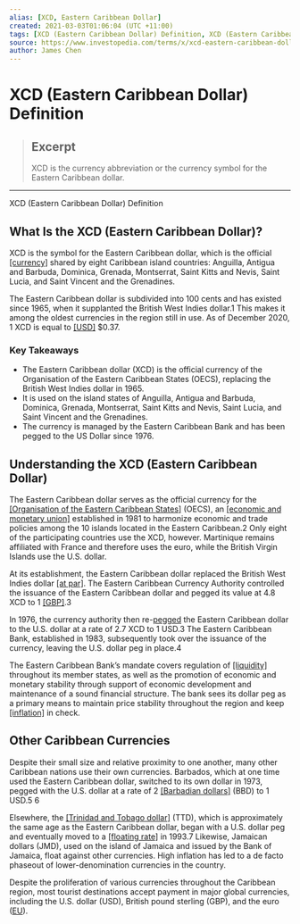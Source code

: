 ```yaml
---
alias: [XCD, Eastern Caribbean Dollar]
created: 2021-03-03T01:06:04 (UTC +11:00)
tags: [XCD (Eastern Caribbean Dollar) Definition, XCD (Eastern Caribbean Dollar) Definition]
source: https://www.investopedia.com/terms/x/xcd-eastern-caribbean-dollar.asp
author: James Chen
---
```


# XCD (Eastern Caribbean Dollar) Definition

> ## Excerpt
> XCD is the currency abbreviation or the currency symbol for the Eastern Caribbean dollar.

---

XCD (Eastern Caribbean Dollar) Definition
## What Is the XCD (Eastern Caribbean Dollar)?

XCD is the symbol for the Eastern Caribbean dollar, which is the official [[currency]](https://www.investopedia.com/terms/c/currency.asp) shared by eight Caribbean island countries: Anguilla, Antigua and Barbuda, Dominica, Grenada, Montserrat, Saint Kitts and Nevis, Saint Lucia, and Saint Vincent and the Grenadines.

The Eastern Caribbean dollar is subdivided into 100 cents and has existed since 1965, when it supplanted the British West Indies dollar.1 This makes it among the oldest currencies in the region still in use. As of December 2020, 1 XCD is equal to [[USD]](https://www.investopedia.com/terms/forex/u/usd-united-states-dollar.asp) $0.37.

### Key Takeaways

-   The Eastern Caribbean dollar (XCD) is the official currency of the Organisation of the Eastern Caribbean States (OECS), replacing the British West Indies dollar in 1965.
-   It is used on the island states of Anguilla, Antigua and Barbuda, Dominica, Grenada, Montserrat, Saint Kitts and Nevis, Saint Lucia, and Saint Vincent and the Grenadines.
-   The currency is managed by the Eastern Caribbean Bank and has been pegged to the US Dollar since 1976.

## Understanding the XCD (Eastern Caribbean Dollar)

The Eastern Caribbean dollar serves as the official currency for the [[Organisation of the Eastern Caribbean States]](https://www.investopedia.com/terms/o/organisation-eastern-caribbean-states-oecs.asp) (OECS), an [[economic and monetary union]](https://www.investopedia.com/terms/c/currency-union.asp) established in 1981 to harmonize economic and trade policies among the 10 islands located in the Eastern Caribbean.2 Only eight of the participating countries use the XCD, however. Martinique remains affiliated with France and therefore uses the euro, while the British Virgin Islands use the U.S. dollar.

At its establishment, the Eastern Caribbean dollar replaced the British West Indies dollar [[at par]](https://www.investopedia.com/terms/a/at-par.asp). The Eastern Caribbean Currency Authority controlled the issuance of the Eastern Caribbean dollar and pegged its value at 4.8 XCD to 1 [[GBP]](https://www.investopedia.com/terms/g/gbp.asp).3

In 1976, the currency authority then re-[pegged](https://www.investopedia.com/terms/c/currency-peg.asp) the Eastern Caribbean dollar to the U.S. dollar at a rate of 2.7 XCD to 1 USD.3 The Eastern Caribbean Bank, established in 1983, subsequently took over the issuance of the currency, leaving the U.S. dollar peg in place.4

The Eastern Caribbean Bank’s mandate covers regulation of [[liquidity]](https://www.investopedia.com/terms/l/liquidity.asp) throughout its member states, as well as the promotion of economic and monetary stability through support of economic development and maintenance of a sound financial structure. The bank sees its dollar peg as a primary means to maintain price stability throughout the region and keep [[inflation]](https://www.investopedia.com/terms/i/inflation.asp) in check.

## Other Caribbean Currencies

Despite their small size and relative proximity to one another, many other Caribbean nations use their own currencies. Barbados, which at one time used the Eastern Caribbean dollar, switched to its own dollar in 1973, pegged with the U.S. dollar at a rate of 2 [[Barbadian dollars]](https://www.investopedia.com/terms/forex/b/bbd-barbados-dollar.asp) (BBD) to 1 USD.5 6

Elsewhere, the [[Trinidad and Tobago dollar]](https://www.investopedia.com/terms/forex/t/ttd-trinidad-and-tobago-dollar.asp) (TTD), which is approximately the same age as the Eastern Caribbean dollar, began with a U.S. dollar peg and eventually moved to a [[floating rate]](https://www.investopedia.com/terms/f/floatingexchangerate.asp) in 1993.7 Likewise, Jamaican dollars (JMD), used on the island of Jamaica and issued by the Bank of Jamaica, float against other currencies. High inflation has led to a de facto phaseout of lower-denomination currencies in the country.

Despite the proliferation of various currencies throughout the Caribbean region, most tourist destinations accept payment in major global currencies, including the U.S. dollar (USD), British pound sterling (GBP), and the euro ([EU](https://www.investopedia.com/terms/e/euro.asp)).

